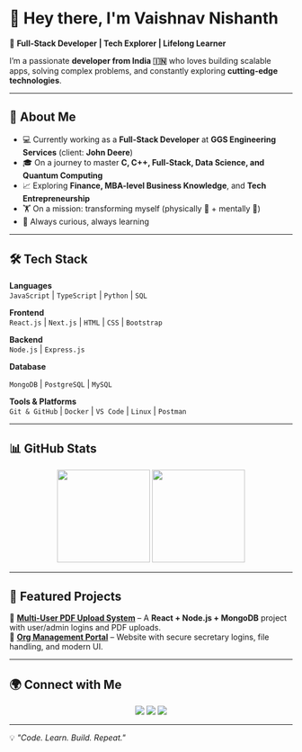 # 👋 Hey there, I'm Vaishnav Nishanth  

🚀 **Full-Stack Developer | Tech Explorer | Lifelong Learner**  

I’m a passionate **developer from India 🇮🇳** who loves building scalable apps, solving complex problems, and constantly exploring **cutting-edge technologies**.  

---

## 🌟 About Me  
- 💻 Currently working as a **Full-Stack Developer** at **GGS Engineering Services** (client: **John Deere**)  
- 🎓 On a journey to master **C, C++, Full-Stack, Data Science, and Quantum Computing**  
- 📈 Exploring **Finance, MBA-level Business Knowledge**, and **Tech Entrepreneurship**  
- 🏋️ On a mission: transforming myself (physically 💪 + mentally 🧠)  
- 🌱 Always curious, always learning  

---

## 🛠️ Tech Stack  

**Languages**  
`JavaScript` | `TypeScript` | `Python` | `SQL`  

**Frontend**  
`React.js` | `Next.js` | `HTML` | `CSS` | `Bootstrap`  

**Backend**  
`Node.js` | `Express.js` 

**Database**

`MongoDB` | `PostgreSQL` | `MySQL`  

**Tools & Platforms**  
`Git & GitHub` | `Docker` | `VS Code` | `Linux` | `Postman`  

---

## 📊 GitHub Stats  

<p align="center">
  <img src="https://github-readme-stats.vercel.app/api?username=Vaishnav-Nishanth&show_icons=true&theme=radical" height="165">
  <img src="https://github-readme-stats.vercel.app/api/top-langs/?username=Vaishnav-Nishanth&layout=compact&theme=radical" height="165">
</p>  

---

## 🚀 Featured Projects  

🔹 [**Multi-User PDF Upload System**](#) – A **React + Node.js + MongoDB** project with user/admin logins and PDF uploads.  
🔹 [**Org Management Portal**](#) – Website with secure secretary logins, file handling, and modern UI.  

---

## 🌍 Connect with Me  

<p align="center">
  <a href="https://www.linkedin.com/in/vaishnav-nishanth"><img src="https://img.shields.io/badge/-Vaishnav%20Nishanth-blue?style=flat&logo=Linkedin&logoColor=white"/></a>
  <a href="mailto:vaishnavnishanth3@gmail.com"><img src="https://img.shields.io/badge/-Email%20Me-c14438?style=flat&logo=Gmail&logoColor=white"/></a>
  <a href="https://github.com/vaishnavnishanth3"><img src="https://img.shields.io/badge/-GitHub-181717?style=flat&logo=github&logoColor=white"/></a>
</p>  

---

💡 *"Code. Learn. Build. Repeat."*  
